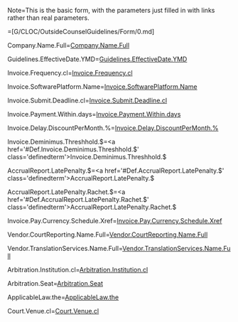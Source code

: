 
Note=This is the basic form, with the parameters just filled in with links rather than real parameters.

=[G/CLOC/OutsideCounselGuidelines/Form/0.md]


Company.Name.Full=<a href='#Def.Company.Name.Full' class='definedterm'>Company.Name.Full</a>

Guidelines.EffectiveDate.YMD=<a href='#Def.Guidelines.EffectiveDate.YMD' class='definedterm'>Guidelines.EffectiveDate.YMD</a>

Invoice.Frequency.cl=<a href='#Def.Invoice.Frequency.cl' class='definedterm'>Invoice.Frequency.cl</a>

Invoice.SoftwarePlatform.Name=<a href='#Def.Invoice.SoftwarePlatform.Name' class='definedterm'>Invoice.SoftwarePlatform.Name</a>

Invoice.Submit.Deadline.cl=<a href='#Def.Invoice.Submit.Deadline.cl' class='definedterm'>Invoice.Submit.Deadline.cl</a>

Invoice.Payment.Within.days=<a href='#Def.Invoice.Payment.Within.days' class='definedterm'>Invoice.Payment.Within.days</a>

Invoice.Delay.DiscountPerMonth.%=<a href='#Def.Invoice.Delay.DiscountPerMonth.%' class='definedterm'>Invoice.Delay.DiscountPerMonth.%</a>

Invoice.Deminimus.Threshhold.$=<a href='#Def.Invoice.Deminimus.Threshhold.$' class='definedterm'>Invoice.Deminimus.Threshhold.$</a>

AccrualReport.LatePenalty.$=<a href='#Def.AccrualReport.LatePenalty.$' class='definedterm'>AccrualReport.LatePenalty.$</a>

AccrualReport.LatePenalty.Rachet.$=<a href='#Def.AccrualReport.LatePenalty.Rachet.$' class='definedterm'>AccrualReport.LatePenalty.Rachet.$</a>

Invoice.Pay.Currency.Schedule.Xref=<a href='#Def.Invoice.Pay.Currency.Schedule.Xref' class='definedterm'>Invoice.Pay.Currency.Schedule.Xref</a>

Vendor.CourtReporting.Name.Full=<a href='#Def.Vendor.CourtReporting.Name.Full' class='definedterm'>Vendor.CourtReporting.Name.Full</a>

Vendor.TranslationServices.Name.Full=<a href='#Def.Vendor.TranslationServices.Name.Full' class='definedterm'>Vendor.TranslationServices.Name.Full</a>

Arbitration.Institution.cl=<a href='#Def.Arbitration.Institution.cl' class='definedterm'>Arbitration.Institution.cl</a>

Arbitration.Seat=<a href='#Def.Arbitration.Seat' class='definedterm'>Arbitration.Seat</a>

ApplicableLaw.the=<a href='#Def.ApplicableLaw.the' class='definedterm'>ApplicableLaw.the</a>

Court.Venue.cl=<a href='#Def.Court.Venue.cl' class='definedterm'>Court.Venue.cl</a>


